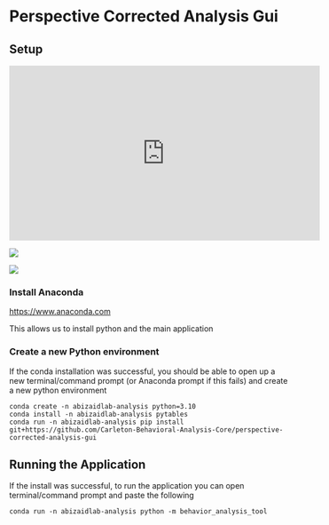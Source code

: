 # Perspective Corrected Analysis Gui

## Setup 

<html>
  <iframe width="560" height="315" src="https://www.youtube.com/embed/_wLCJuvpfKM" title="YouTube video player" frameborder="0" allow="accelerometer; autoplay; clipboard-write; encrypted-media; gyroscope; picture-in-picture; web-share" allowfullscreen></iframe>
</html>

![](https://youtu.be/_wLCJuvpfKM)

![](https://youtu.be/ucw7jR_qfww)

### Install Anaconda
https://www.anaconda.com

This allows us to install python and the main application

### Create a new Python environment
If the conda installation was successful, you should be able to open up a new terminal/command prompt (or Anaconda prompt if this fails) and create a new python environment
```
conda create -n abizaidlab-analysis python=3.10
conda install -n abizaidlab-analysis pytables
conda run -n abizaidlab-analysis pip install git+https://github.com/Carleton-Behavioral-Analysis-Core/perspective-corrected-analysis-gui
```

## Running the Application
If the install was successful, to run the application you can open terminal/command prompt and paste the following 
```
conda run -n abizaidlab-analysis python -m behavior_analysis_tool
```
